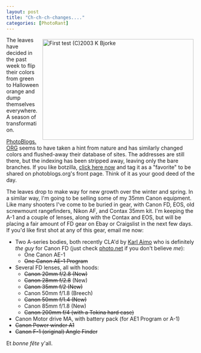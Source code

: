 ```yaml
---
layout: post
title: "Ch-ch-ch-changes...."
categories: [PhotoRant]
---
```

<a href="/photo/journal/100_0025.html"><img src="http://www.botzilla.com/bpix/100_0025.jpg" width=400 height=267 border=0 hspace=8 vspace=6 align="right" title="First test (C)2003 K Bjorke"></a>The leaves have decided in the past week to flip their colors from green to Halloween orange and dump themselves everywhere. A season of transformation.

<a href="http://www.photoblogs.org/" target="linkframe">PhotoBlogs.ORG</a> seems to have taken a hint from nature and has similarly changed colors and flushed-away their database of sites. The addresses are still there, but the indexing has been stripped away, leaving only the bare branches. If you like botzilla, <a href="http://www.photoblogs.org/update-list/?domain=botzilla.com&action_id=2" target="pbframe">click here now</a> and tag it as a "favorite" to be shared on photoblogs.org's front page. Think of it as your good deed of the day.

The leaves drop to make way for new growth over the winter and spring. In a similar way, I'm going to be selling some of my 35mm Canon equipment. Like many shooters I've come to be buried in gear, with Canon FD, EOS, old screwmount rangefinders, Nikon AF, and Contax 35mm kit. I'm keeping the A-1 and a couple of lenses, along with the Contax and EOS, but will be placing a fair amount of FD gear on Ebay or Craigslist in the next few days. If you'd like first shot at any of this gear, email me now:

<ul><li>Two A-series bodies, both recently CLA'd by <a href="mailto:AE1REPAIR@AOL.COM">Karl Aimo</a> who is definitely <i>the guy</i> for Canon FD (just check <a href="http://www.photo.net/bboard/q-and-a-fetch-msg?msg_id=000wWl" target="linkframe">photo.net</a> if you don't believe <i>me</i>):<ul><li>One Canon AE-1</li><li><strike>One Canon AE-1 Program</strike></li></ul></li><li>Several FD lenses, all with hoods:<ul><li><strike>Canon 20mm f/2.8 (New)</strike></li><li><strike>Canon 28mm f/2.8</strike> (New)</li><li><strike>Canon 35mm f/2 (New)</strike></li><li>Canon 50mm f/1.8 (Breech)</li><li><strike>Canon 50mm f/1.4 (New)</strike></li><li>Canon 85mm f/1.8 (New)</li><li><strike>Canon 200mm f/4 (with a Tokina hard case)</strike></li></ul></li><li>Canon Motor drive MA, with battery pack (for AE1 Program or A-1)</li><li><strike>Canon Power winder A1</strike></li><li><strike>Canon F-1 (original) Angle Finder</strike></li></ul>

Et <i>bonne f&ecirc;te</i> y'all.

<!--more-->

